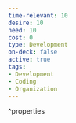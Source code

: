 ```yaml
---
time-relevant: 10
desire: 10
need: 10
cost: 0
type: Development
on-deck: false
active: true
tags:
- Development
- Coding
- Organization
---
```

^properties